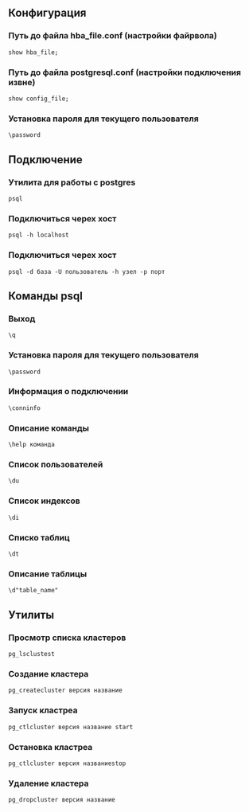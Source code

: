 ## Конфигурация

### Путь до файла hba_file.conf (настройки файрвола)
`show hba_file;`

### Путь до файла postgresql.conf (настройки подключения извне)
`show config_file;`

### Установка пароля для текущего пользователя
`\password`


## Подключение

### Утилита для работы с postgres
`psql`

### Подключиться черех хост
`psql -h localhost`

### Подключиться черех хост
`psql -d база -U пользователь -h узел -p порт`

## Команды psql

### Выход
`\q`

### Установка пароля для текущего пользователя
`\password`

### Информация о подключении
`\conninfo`

### Описание команды
`\help команда`

### Список пользователей
`\du`

### Список индексов
`\di`

### Списко таблиц
`\dt`
### Описание таблицы
`\d"table_name"`


## Утилиты

### Просмотр списка кластеров
`pg_lsclustest`

### Создание кластера
`pg_createcluster версия название`

### Запуск кластреа
`pg_ctlcluster версия название start`

### Остановка кластреа
`pg_ctlcluster версия названиеstop`

### Удаление кластера
`pg_dropcluster версия название`